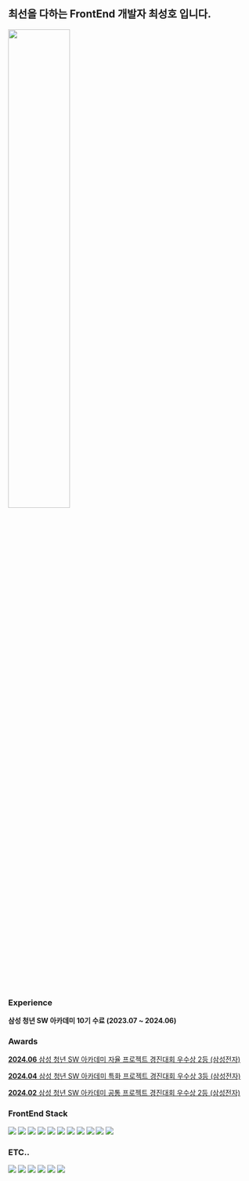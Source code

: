 <h2>최선을 다하는 FrontEnd 개발자 최성호 입니다.</h2>

<img src="https://github.com/seonghoho/seonghoho/assets/128336950/1391bd49-5409-4b9c-a84e-abb35ce83d77" width="50%" height="50%">


<div>
<h3>Experience</h3>
<b> 삼성 청년 SW 아카데미 10기 수료 (2023.07 ~ 2024.06)</b>
</div>

### Awards

[**2024.06** 삼성 청년 SW 아카데미 자율 프로젝트 경진대회 우수상 2등 (삼성전자)](https://github.com/seonghoho/NowDoBoss)

[**2024.04** 삼성 청년 SW 아카데미 특화 프로젝트 경진대회 우수상 3등 (삼성전자)](https://github.com/seonghoho/Mancity)

[**2024.02** 삼성 청년 SW 아카데미 공통 프로젝트 경진대회 우수상 2등 (삼성전자)](https://github.com/seonghoho/Pawsitive)

<div>
<h3 >FrontEnd Stack</h3>
  <img src="https://img.shields.io/badge/javascript-F7DF1E?style=for-the-badge&logo=javascript&logoColor=black">
  <img src="https://img.shields.io/badge/typescript-3178C6?style=for-the-badge&logo=typescript&logoColor=black"> 
  <img src="https://img.shields.io/badge/react-61DAFB?style=for-the-badge&logo=react&logoColor=black"> 
  <img src="https://img.shields.io/badge/reactquery-FF4154?style=for-the-badge&logo=reactquery&logoColor=black">
  <img src="https://img.shields.io/badge/storybook-FF4154?style=for-the-badge&logo=storybook&logoColor=white"> 
 <img src="https://img.shields.io/badge/Tailwind-38B2AC?style=for-the-badge&logo=tailwind-css&logoColor=white">
 <img src="https://img.shields.io/badge/styled--components-DB7093?style=for-the-badge&logo=styled-components&logoColor=white">
 <img src="https://img.shields.io/badge/React_Router-CA4245?style=for-the-badge&logo=react-router&logoColor=white">
 <img src="https://img.shields.io/badge/eslint-3A33D1?style=for-the-badge&logo=eslint&logoColor=white">
 <img src="https://img.shields.io/badge/prettier-1A2C34?style=for-the-badge&logo=prettier&logoColor=F7BA3E">
  <img src="https://img.shields.io/badge/vue.js-4FC08D?style=for-the-badge&logo=vue.js&logoColor=white"> 
</div>
<div>
<h3>ETC..</h3>
  <img src="https://img.shields.io/badge/python-3776AB?style=for-the-badge&logo=python&logoColor=white"> 
  <img src="https://img.shields.io/badge/django-092E20?style=for-the-badge&logo=django&logoColor=white">
  <img src="https://img.shields.io/badge/git-F05032?style=for-the-badge&logo=git&logoColor=white">
  <img src="https://img.shields.io/badge/github-181717?style=for-the-badge&logo=github&logoColor=white">
 <img src="https://img.shields.io/badge/Jira-0052CC?style=for-the-badge&logo=Jira&logoColor=white">
 <img src="https://img.shields.io/badge/Figma-F24E1E?style=for-the-badge&logo=figma&logoColor=white">
</div>
<!--
**seonghoho/seonghoho** is a ✨ _special_ ✨ repository because its `README.md` (this file) appears on your GitHub profile.

Here are some ideas to get you started:

- 🔭 I’m currently working on ...
- 🌱 I’m currently learning ...
- 👯 I’m looking to collaborate on ...
- 🤔 I’m looking for help with ...
- 💬 Ask me about ...
- 📫 How to reach me: ...
- 😄 Pronouns: ...
- ⚡ Fun fact: ...
-->


